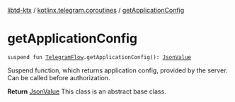 [libtd-ktx](../index.md) / [kotlinx.telegram.coroutines](index.md) / [getApplicationConfig](./get-application-config.md)

# getApplicationConfig

`suspend fun `[`TelegramFlow`](../kotlinx.telegram.core/-telegram-flow/index.md)`.getApplicationConfig(): `[`JsonValue`](https://tdlibx.github.io/td/docs/org/drinkless/td/libcore/telegram/TdApi.JsonValue.html)

Suspend function, which returns application config, provided by the server. Can be called before
authorization.

**Return**
[JsonValue](https://tdlibx.github.io/td/docs/org/drinkless/td/libcore/telegram/TdApi.JsonValue.html) This class is an abstract base class.

